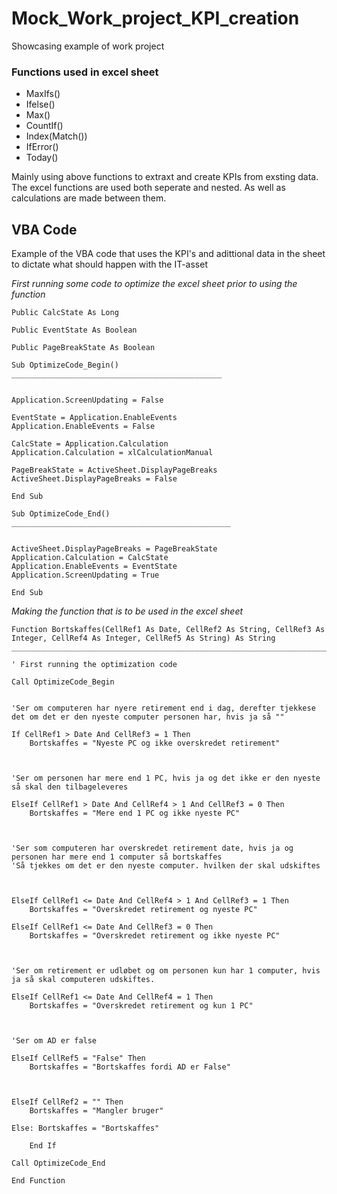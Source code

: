 # Mock_Work_project_KPI_creation
Showcasing example of work project


### Functions used in excel sheet

- MaxIfs()
- Ifelse()
- Max()
- CountIf()
- Index(Match())
- IfError()
- Today()

Mainly using above functions to extraxt and create KPIs from exsting data. The excel functions are used both seperate and nested. As well as calculations are made between them. 



## VBA Code
Example of the VBA code that uses the KPI's and adittional data in the sheet to dictate what should happen with the IT-asset


*First running some code to optimize the excel sheet prior to using the function*
```
Public CalcState As Long

Public EventState As Boolean

Public PageBreakState As Boolean
```
 
 
 
```
Sub OptimizeCode_Begin()
_______________________________________________
 

Application.ScreenUpdating = False

EventState = Application.EnableEvents
Application.EnableEvents = False

CalcState = Application.Calculation
Application.Calculation = xlCalculationManual

PageBreakState = ActiveSheet.DisplayPageBreaks
ActiveSheet.DisplayPageBreaks = False

End Sub
```


 
```
Sub OptimizeCode_End()
_________________________________________________
 

ActiveSheet.DisplayPageBreaks = PageBreakState
Application.Calculation = CalcState
Application.EnableEvents = EventState
Application.ScreenUpdating = True

End Sub
```
 

*Making the function that is to be used in the excel sheet*
```
Function Bortskaffes(CellRef1 As Date, CellRef2 As String, CellRef3 As Integer, CellRef4 As Integer, CellRef5 As String) As String
__________________________________________________________________________________
 
' First running the optimization code

Call OptimizeCode_Begin 


'Ser om computeren har nyere retirement end i dag, derefter tjekkese det om det er den nyeste computer personen har, hvis ja så ""

If CellRef1 > Date And CellRef3 = 1 Then
    Bortskaffes = "Nyeste PC og ikke overskredet retirement"

 

'Ser om personen har mere end 1 PC, hvis ja og det ikke er den nyeste så skal den tilbageleveres

ElseIf CellRef1 > Date And CellRef4 > 1 And CellRef3 = 0 Then
    Bortskaffes = "Mere end 1 PC og ikke nyeste PC"

   

'Ser som computeren har overskredet retirement date, hvis ja og personen har mere end 1 computer så bortskaffes
'Så tjekkes om det er den nyeste computer. hvilken der skal udskiftes

 

ElseIf CellRef1 <= Date And CellRef4 > 1 And CellRef3 = 1 Then
    Bortskaffes = "Overskredet retirement og nyeste PC"

ElseIf CellRef1 <= Date And CellRef3 = 0 Then
    Bortskaffes = "Overskredet retirement og ikke nyeste PC"

 

'Ser om retirement er udløbet og om personen kun har 1 computer, hvis ja så skal computeren udskiftes.

ElseIf CellRef1 <= Date And CellRef4 = 1 Then
    Bortskaffes = "Overskredet retirement og kun 1 PC"

 

'Ser om AD er false

ElseIf CellRef5 = "False" Then
    Bortskaffes = "Bortskaffes fordi AD er False"

   

ElseIf CellRef2 = "" Then
    Bortskaffes = "Mangler bruger"

Else: Bortskaffes = "Bortskaffes"

    End If

Call OptimizeCode_End

End Function
```
